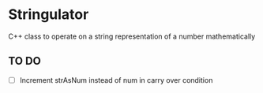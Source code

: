 # Stringulator
C++ class to operate on a string representation of a number mathematically

## TO DO
* [ ] Increment strAsNum instead of num in carry over condition

